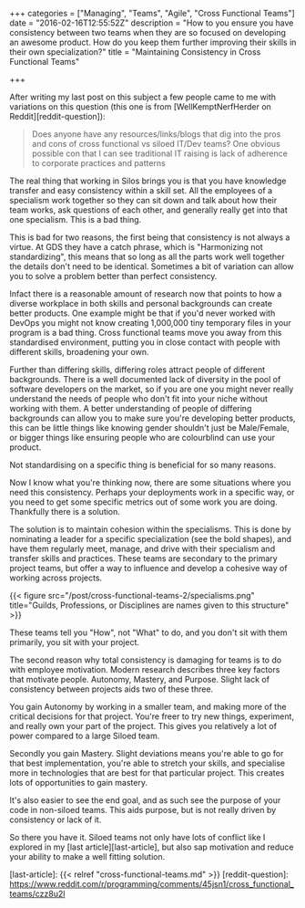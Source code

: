 +++
categories = ["Managing", "Teams", "Agile", "Cross Functional Teams"]
date = "2016-02-16T12:55:52Z"
description = "How to you ensure you have consistency between two teams when they are so focused on developing an awesome product. How do you keep them further improving their skills in their own specialization?"
title = "Maintaining Consistency in Cross Functional Teams"

+++

After writing my last post on this subject a few people came to me with variations on this question (this one is from 
[WellKemptNerfHerder on Reddit][reddit-question]):

> Does anyone have any resources/links/blogs that dig into the pros and cons of cross functional vs siloed IT/Dev teams? 
> One obvious possible con that I can see traditional IT raising is lack of adherence to corporate practices and 
> patterns

The real thing that working in Silos brings you is that you have knowledge transfer and easy consistency within a skill 
set. All the employees of a specialism work together so they can sit down and talk about how their team works, ask 
questions of each other, and generally really get into that one specialism. This is a bad thing.

This is bad for two reasons, the first being that consistency is not always a virtue. At GDS they have a catch phrase, 
which is "Harmonizing not standardizing", this means that so long as all the parts work well together the details don't 
need to be identical. Sometimes a bit of variation can allow you to solve a problem better than perfect consistency.

Infact there is a reasonable amount of research now that points to how a diverse workplace in both skills and personal 
backgrounds can create better products. One example might be that if you'd never worked with DevOps you might not know 
creating 1,000,000 tiny temporary files in your program is a bad thing. Cross functional teams move you away from this 
standardised environment, putting you in close contact with people with different skills, broadening your own.

Further than differing skills, differing roles attract people of different backgrounds. There is a well documented lack 
of diversity in the pool of software developers on the market, so if you are one you might never really understand the 
needs of people who don't fit into your niche without working with them. A better understanding of people of differing 
backgrounds can allow you to make sure you're developing better products, this can be little things like knowing gender 
shouldn't just be Male/Female, or bigger things like ensuring people who are colourblind can use your product.
 
Not standardising on a specific thing is beneficial for so many reasons.

Now I know what you're thinking now, there are some situations where you need this consistency. Perhaps your deployments
 work in a specific way, or you need to get some specific metrics out of some work you are doing. Thankfully there is a 
 solution.

The solution is to maintain cohesion within the specialisms. This is done by nominating a leader for a specific 
specialization (see the bold shapes), and have them regularly meet, manage, and drive with their specialism and transfer
 skills and practices. These teams are secondary to the primary project teams, but offer a way to influence and develop 
 a cohesive way of working across projects.

{{< figure src="/post/cross-functional-teams-2/specialisms.png" title="Guilds, Professions, or Disciplines are names given to this structure" >}}

These teams tell you "How", not "What" to do, and you don't sit with them primarily, you sit with your project.

The second reason why total consistency is damaging for teams is to do with employee motivation. Modern research describes 
three key factors that motivate people. Autonomy, Mastery, and Purpose. Slight lack of consistency between projects 
aids two of these three.

You gain Autonomy by working in a smaller team, and making more of the critical decisions for that project. You're freer
to try new things, experiment, and really own your part of the project. This gives you relatively a lot of power 
compared to a large Siloed team.

Secondly you gain Mastery. Slight deviations means you're able to go for that best implementation, you're able to 
stretch your skills, and specialise more in technologies that are best for that particular project. This creates lots of 
opportunities to gain mastery.

It's also easier to see the end goal, and as such see the purpose of your code in non-siloed teams. This aids purpose, 
but is not really driven by consistency or lack of it.

So there you have it. Siloed teams not only have lots of conflict like I explored in my [last article][last-article], 
but also sap motivation and reduce your ability to make a well fitting solution.

[last-article]: {{< relref "cross-functional-teams.md" >}}
[reddit-question]: https://www.reddit.com/r/programming/comments/45jsn1/cross_functional_teams/czz8u2l
